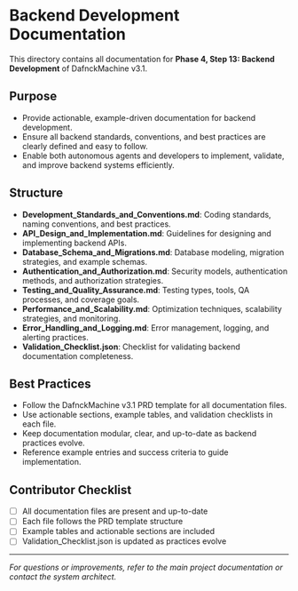 # Backend Development Documentation

This directory contains all documentation for **Phase 4, Step 13: Backend Development** of DafnckMachine v3.1.

## Purpose
- Provide actionable, example-driven documentation for backend development.
- Ensure all backend standards, conventions, and best practices are clearly defined and easy to follow.
- Enable both autonomous agents and developers to implement, validate, and improve backend systems efficiently.

## Structure
- **Development_Standards_and_Conventions.md**: Coding standards, naming conventions, and best practices.
- **API_Design_and_Implementation.md**: Guidelines for designing and implementing backend APIs.
- **Database_Schema_and_Migrations.md**: Database modeling, migration strategies, and example schemas.
- **Authentication_and_Authorization.md**: Security models, authentication methods, and authorization strategies.
- **Testing_and_Quality_Assurance.md**: Testing types, tools, QA processes, and coverage goals.
- **Performance_and_Scalability.md**: Optimization techniques, scalability strategies, and monitoring.
- **Error_Handling_and_Logging.md**: Error management, logging, and alerting practices.
- **Validation_Checklist.json**: Checklist for validating backend documentation completeness.

## Best Practices
- Follow the DafnckMachine v3.1 PRD template for all documentation files.
- Use actionable sections, example tables, and validation checklists in each file.
- Keep documentation modular, clear, and up-to-date as backend practices evolve.
- Reference example entries and success criteria to guide implementation.

## Contributor Checklist
- [ ] All documentation files are present and up-to-date
- [ ] Each file follows the PRD template structure
- [ ] Example tables and actionable sections are included
- [ ] Validation_Checklist.json is updated as practices evolve

---
*For questions or improvements, refer to the main project documentation or contact the system architect.* 